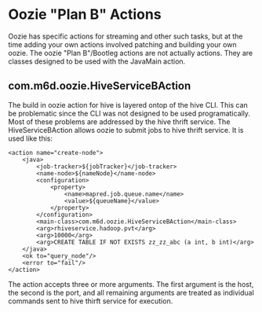 Oozie "Plan B" Actions
=============

Oozie has specific actions for streaming and other such tasks, but at
the time adding your own actions involved patching and building your own oozie. The oozie "Plan B"/Bootleg actions are not actually actions. They are classes designed to be used with the JavaMain action.

com.m6d.oozie.HiveServiceBAction
-----

The build in oozie action for hive is layered ontop of the hive CLI. This can 
be problematic since the CLI was not designed to be used programatically. Most
of these problems are addressed by the hive thrift service. The HiveServiceBAction allows oozie to submit jobs to hive thrift service. It is used like this:

    <action name="create-node">
        <java>
            <job-tracker>${jobTracker}</job-tracker>
            <name-node>${nameNode}</name-node>
            <configuration>
                <property>
                    <name>mapred.job.queue.name</name>
                    <value>${queueName}</value>
                </property>
            </configuration>
            <main-class>com.m6d.oozie.HiveServiceBAction</main-class>
            <arg>rhiveservice.hadoop.pvt</arg>
            <arg>10000</arg>
            <arg>CREATE TABLE IF NOT EXISTS zz_zz_abc (a int, b int)</arg>
        </java>
        <ok to="query_node"/>
        <error to="fail"/>
    </action>

The action accepts three or more arguments. The first argument is the host, the second is the port, and all remaining arguments are treated as individual commands sent to hive thirft service for execution.
